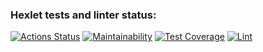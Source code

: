 ### Hexlet tests and linter status:

[![Actions Status](https://github.com/march213/frontend-project-lvl1/workflows/hexlet-check/badge.svg)](https://github.com/march213/frontend-project-lvl1/actions)
[![Maintainability](https://api.codeclimate.com/v1/badges/a99a88d28ad37a79dbf6/maintainability)](https://codeclimate.com/github/codeclimate/codeclimate/maintainability)
[![Test Coverage](https://api.codeclimate.com/v1/badges/a99a88d28ad37a79dbf6/test_coverage)](https://codeclimate.com/github/codeclimate/codeclimate/test_coverage)
[![Lint](https://github.com/march213/frontend-project-lvl1/actions/workflows/lint.yml/badge.svg)](https://github.com/march213/frontend-project-lvl1/actions)